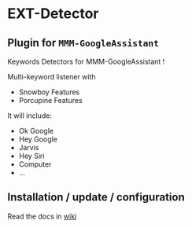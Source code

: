 # EXT-Detector

## Plugin for `MMM-GoogleAssistant`

Keywords Detectors for MMM-GoogleAssistant !

Multi-keyword listener with

* Snowboy Features
* Porcupine Features

It will include:

* Ok Google
* Hey Google
* Jarvis
* Hey Siri
* Computer
* ...

## Installation / update / configuration

Read the docs in [wiki](http://wiki.bugsounet.fr/en/EXT-Detector)

